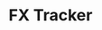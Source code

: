 ---
title: "FX Tracker"
description: "Foreign exchange app built with React.js and Fixr.io API. Allows user to look up current day and historic exchange rates based on EUR."
url: "https://fx-tracker.netlify.com/"
repo: "https://github.com/virenb/fx-tracker"
---